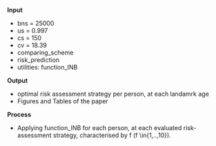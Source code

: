 **Input**

  - bns = 25000 
  - us = 0.997
  - cs = 150 
  - cv = 18.39
  - comparing_scheme
  - risk_prediction
  - utilities: function_INB

**Output**

  - optimal risk assessment strategy per person, at each landamrk age
  - Figures and Tables of the paper

**Process**

  - Applying function_INB for each person, at each evaluated risk-assessment strategy, characterised by f (f \in{1,..,10}).
